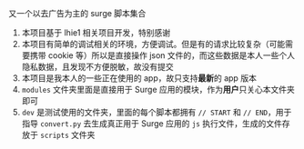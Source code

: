 又一个以去广告为主的 surge 脚本集合  
1. 本项目基于 lhie1 相关项目开发，特别感谢  
1. 本项目有简单的调试相关的环境，方便调试。但是有的请求比较复杂（可能需要携带 cookie 等）所以是直接操作 json 文件的，而这些数据是本人一些个人隐私数据，且发现不方便脱敏，故没有提交  
1. 本项目是我本人的一些正在使用的 app，故只支持**最新**的 app 版本  
1. `modules` 文件夹里面是直接用于 Surge 应用的模块，作为**用户**只关心本文件夹即可  
1. `dev` 是测试使用的文件夹，里面的每个脚本都拥有 `// START` 和 `// END`，用于指导 `convert.py` 去生成真正用于 Surge 应用的 `js` 执行文件，生成的文件存放于 `scripts` 文件夹